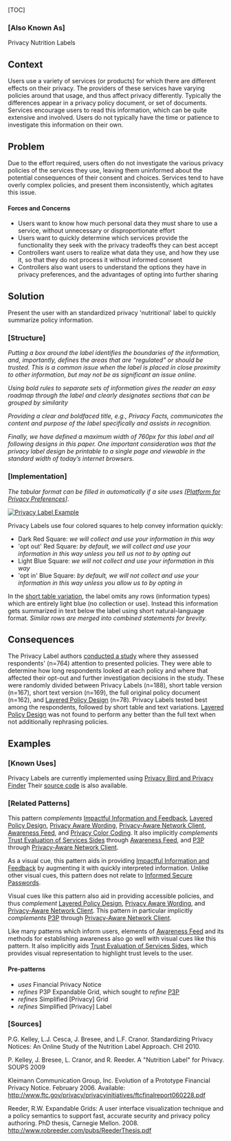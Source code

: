 [TOC]

### [Also Known As]
<!-- All other names the pattern is known by.-->

Privacy Nutrition Labels

## Context
<!-- The situations in which the pattern may apply.-->
<!-- Aspects which constrain the solution, but are not modified by it. They affect the impact of different forces.-->

Users use a variety of services (or products) for which there are different effects on their privacy. The providers of these services have varying policies around that usage, and thus affect privacy differently. Typically the differences appear in a privacy policy document, or set of documents. Services encourage users to read this information, which can be quite extensive and involved. Users do not typically have the time or patience to investigate this information on their own.

## Problem
<!-- The problem a pattern addresses, including a list of forces describing why a problem might be difficult to solve.-->

Due to the effort required, users often do not investigate the various privacy policies of the services they use, leaving them uninformed about the potential consequences of their consent and choices. Services tend to have overly complex policies, and present them inconsistently, which agitates this issue.

#### Forces and Concerns
<!-- Implications in this problem which affect the appropriateness of a solution, and are affected by this pattern.-->
<!-- Forces should be highly visible for easy reference, where less obvious a dedicated section is recommended.-->

- Users want to know how much personal data they must share to use a service, without unnecessary or disproportionate effort
- Users want to quickly determine which services provide the functionality they seek with the privacy tradeoffs they can best accept
- Controllers want users to realize what data they use, and how they use it, so that they do not process it without informed consent
- Controllers also want users to understand the options they have in privacy preferences, and the advantages of opting into further sharing

## Solution
<!-- A concise description of how the pattern addresses the problem.-->

Present the user with an standardized privacy 'nutritional' label to quickly summarize policy information.

### [Structure]
<!--A detailed specification of the structural aspects of the pattern. A class diagram if applicable.-->

_Putting a box around the label identifies the boundaries of the information, and, importantly, defines the areas that are “regulated” or should be trusted. This is a common issue when the label is placed in close proximity to other information, but may not be as significant an issue online._

_Using bold rules to separate sets of information gives the reader an easy roadmap through the label and clearly designates sections that can be grouped by similarity_

_Providing a clear and boldfaced title, e.g., Privacy Facts, communicates the content and purpose of the label specifically and assists in recognition._

_Finally, we have defined a maximum width of 760px for this label and all following designs in this paper. One important consideration was that the privacy label design be printable to a single page and viewable in the standard width of today’s internet browsers._

### [Implementation]
<!--Guidelines for implementing the pattern; code fragments; suggested PETS; policy fragments.-->

_The tabular format can be filled in automatically if a site uses [[Platform  for  Privacy  Preferences](Platform-for-Privacy-Preferences)]_.

[![Privacy Label Example](/media/images/Privacy-Label.png)](https://cups.cs.cmu.edu/privacylabel-05-2009/current/1.php)

Privacy Labels use four colored squares to help convey information quickly:

- Dark Red Square: _we *will* collect and use your information in this way_
- 'opt out' Red Square: _by default, we *will* collect and use your information in this way unless you tell us not to by opting out_
- Light Blue Square: _we *will not* collect and use your information in this way_
- 'opt in' Blue Square: _by default, we *will not* collect and use your information in this way unless you allow us to by opting in_

In the [short table variation](https://cups.cs.cmu.edu/privacylabel-05-2009/current/2.php), the label omits any rows (information types) which are entirely light blue (no collection or use). Instead this information gets summarized in text below the label using short natural-language format. _Similar rows are merged into combined statements for brevity._

## Consequences
<!--The advantages (benefits) and disadvantages (liabilities) of applying the pattern.-->

The Privacy Label authors [conducted a study](https://www.cylab.cmu.edu/_files/pdfs/tech_reports/CMUCyLab09014.pdf) where they assessed respondents' (n=764) attention to presented policies. They were able to determine how long respondents looked at each policy and where that affected their opt-out and further investigation decisions in the study. These were randomly divided between Privacy Labels (n=188), short table version (n=167), short text version (n=169), the full original policy document (n=162), and [Layered Policy Design](Layered-policy-design) (n=78). Privacy Labels tested best among the respondents, followed by short table and text variations.  [Layered Policy Design](Layered-policy-design) was not found to perform any better than the full text when not additionally rephrasing policies.

<!--### [Constraints]-->
<!-- limitations as a consequence of applying the pattern.-->



## Examples
<!--Motivational example to see how the pattern is applied.-->

### [Known Uses]
<!-- Pointers to various applications of the pattern.-->

Privacy Labels are currently implemented using [Privacy Bird and Privacy Finder](http://www.privacyfinder.org) Their [source code](http://www.privacyfinder.org/dist/privacybird-source.tar.gz) is also available.

<!--## See Also-->
<!-- Any pointers to relevant information, not contained in the subfields below.-->



### [Related Patterns]
<!-- Supporting and conflicting patterns-->

This pattern _complements_ [Impactful Information and Feedback](Impactful-Information-and-Feedback), [Layered Policy Design](Layered-policy-design), [Privacy Aware Wording](Privacy-Aware-Wording), [Privacy-Aware Network Client](Privacy-aware-network-client), [Awareness Feed](Awareness-Feed), and [Privacy Color Coding](Privacy-Color-Coding). It also implicitly _complements_ [Trust Evaluation of Services Sides](Trust-Evaluation-of-Services-Sides) through [Awareness Feed](Awareness-Feed), and [P3P](Platform-for-Privacy-Preferences) through [Privacy-Aware Network Client](Privacy-aware-network-client).

As a visual cue, this pattern aids in providing [Impactful Information and Feedback](Impactful-Information-and-Feedback) by augmenting it with quickly interpreted information. Unlike other visual cues, this pattern does not relate to [Informed Secure Passwords](Informed-Secure-Passwords).

Visual cues like this pattern also aid in providing accessible policies, and thus _complement_ [Layered Policy Design](Layered-policy-design), [Privacy Aware Wording](Privacy-Aware-Wording), and [Privacy-Aware Network Client](Privacy-aware-network-client). This pattern in particular implicitly _complements_ [P3P](Platform-for-Privacy-Preferences) through [Privacy-Aware Network Client](Privacy-aware-network-client).

Like many patterns which inform users, elements of [Awareness Feed](Awareness-Feed) and its methods for establishing awareness also go well with visual cues like this pattern. It also implicitly aids [Trust Evaluation of Services Sides](Trust-Evaluation-of-Services-Sides), which provides visual representation to highlight trust levels to the user.

#### Pre-patterns
- _uses_ Financial Privacy Notice
- _refines_ P3P Expandable Grid, which sought to _refine_ [P3P](Platform-for-Privacy-Preferences)
- _refines_ Simplified [Privacy] Grid
- _refines_ Simplified [Privacy] Label

### [Sources]
<!-- References to the original source of the pattern.-->

P.G. Kelley, L.J. Cesca, J. Bresee, and L.F. Cranor. Standardizing Privacy Notices: An Online Study of the Nutrition Label Approach. CHI 2010.

P. Kelley, J. Bresee, L. Cranor, and R. Reeder. A "Nutrition Label" for Privacy. SOUPS 2009

Kleimann Communication Group, Inc. Evolution of a Prototype Financial Privacy Notice. February 2006. Available: http://www.ftc.gov/privacy/privacyinitiatives/ftcfinalreport060228.pdf

Reeder, R.W. Expandable Grids: A user interface visualization technique and a policy semantics to support fast, accurate security and privacy policy authoring. PhD thesis, Carnegie Mellon. 2008. http://www.robreeder.com/pubs/ReederThesis.pdf

<!--## General Comments-->
<!-- Separate discussion on the pattern.-->



<!--## Tags-->
<!-- User definable descriptors for additional correlation.-->